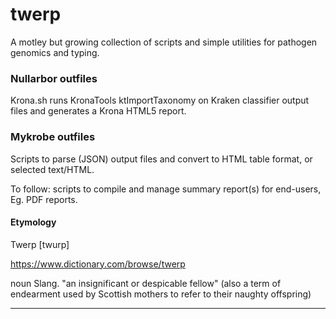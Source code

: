 # twerp

A motley but growing collection of scripts and simple utilities for pathogen genomics and typing.

### Nullarbor outfiles

Krona.sh runs KronaTools ktImportTaxonomy on Kraken classifier output files and generates a Krona HTML5 report.

### Mykrobe outfiles

Scripts to parse (JSON) output files and convert to HTML table format, or selected text/HTML.

To follow: scripts to compile and manage summary report(s) for end-users, Eg. PDF reports.

#### Etymology

Twerp [twurp]

https://www.dictionary.com/browse/twerp

noun Slang.
"an insignificant or despicable fellow"
(also a term of endearment used by Scottish mothers to refer to their naughty offspring)

---
